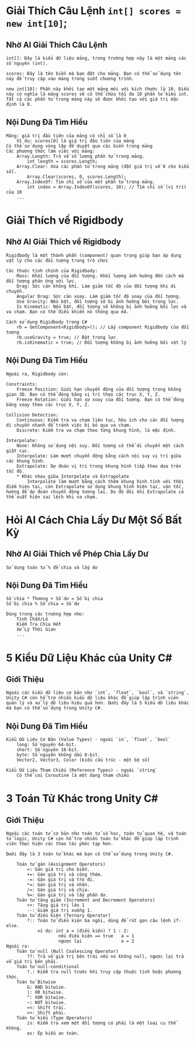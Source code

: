 # Giải Thích Câu Lệnh `int[] scores = new int[10]`;
	
## Nhờ AI Giải Thích Câu Lệnh

	int[]: Đây là kiểu dữ liệu mảng, trong trường hợp này là một mảng các số nguyên (int).

	scores: Đây là tên biến mà bạn đặt cho mảng. Bạn có thể sử dụng tên này để truy cập vào mảng trong suốt chương trình.

	new int[10]: Phần này khởi tạo một mảng mới với kích thước là 10. Điều này có nghĩa là mảng scores sẽ có thể chứa tối đa 10 phần tử kiểu int. Tất cả các phần tử trong mảng này sẽ được khởi tạo với giá trị mặc định là 0.	

## Nội Dung Đã Tìm Hiểu
	
	Mảng: giá trị đầu tiên của mảng có chỉ số là 0
		Ví dụ: scores[0] là giá trị đầu tiên của mảng
	Có thể sử dụng vòng lặp để duyệt qua các biến trong mảng 
	Các phương thức làm việc với mảng:
		Array.Length: Trả về số lượng phần tử trong mảng.
			int length = scores.Length; 
		Array.Clear: Xóa các phần tử trong mảng (đặt giá trị về 0 cho kiểu số).
			Array.Clear(scores, 0, scores.Length);
		Array.IndexOf: Tìm chỉ số của một phần tử trong mảng.
			int index = Array.IndexOf(scores, 10); // Tìm chỉ số (vị trí) của 10
		...

# Giải Thích về Rigidbody

## Nhờ AI Giải Thích về Rigidbody

	Rigidbody là một thành phần (component) quan trọng giúp bạn áp dụng vật lý cho các đối tượng trong trò chơi

	Các thuộc tính chính của Rigidbody:
		Mass: Khối lượng của đối tượng. Khối lượng ảnh hưởng đến cách mà đối tượng phản ứng với lực.
		Drag: Sức cản không khí. Làm giảm tốc độ của đối tượng khi di chuyển.
		Angular Drag: Sức cản xoay. Làm giảm tốc độ xoay của đối tượng.
		Use Gravity: Nếu bật, đối tượng sẽ bị ảnh hưởng bởi trọng lực.
		Is Kinematic: Nếu bật, đối tượng sẽ không bị ảnh hưởng bởi lực và va chạm. Bạn có thể điều khiển nó thông qua mã.

	Cách sử dụng Rigidbody trong C#
		rb = GetComponent<Rigidbody>(); // Lấy component Rigidbody của đối tượng
		rb.useGravity = true; // Bật trọng lực
		rb.isKinematic = true; // Đối tượng không bị ảnh hưởng bởi vật lý

## Nội Dung Đã Tìm Hiểu
	
	Ngoài ra, Rigidbody còn:

	Constraints:
		Freeze Position: Giới hạn chuyển động của đối tượng trong không gian 3D. Bạn có thể đóng băng vị trí theo các trục X, Y, Z.
		Freeze Rotation: Giới hạn sự xoay của đối tượng. Bạn có thể đóng băng xoay theo các trục X, Y, Z.

	Collision Detection:
		Continuous: Kiểm tra va chạm liên tục, hữu ích cho các đối tượng di chuyển nhanh để tránh việc bị bỏ qua va chạm.
		Discrete: Kiểm tra va chạm theo từng khung hình, là mặc định.

	Interpolate:
		None: Không sử dụng nội suy. Đối tượng có thể di chuyển một cách giật cục.
		Interpolate: Làm mượt chuyển động bằng cách nội suy vị trí giữa các khung hình.
		Extrapolate: Dự đoán vị trí trong khung hình tiếp theo dựa trên tốc độ.
		* Khác nhau giữa Interpolate và Extrapolate
			Interpolate làm mượt bằng cách thêm khung hình tính với thời điểm hiện tại, còn Extrapolate sử dụng khung hình hiện tại, vận tốc, hướng để dự đoán chuyển động tương lai. Do đó đôi khi Extrapolate có thể xuất hiện sai lệch khi va chạm.

# Hỏi AI Cách Chia Lấy Dư Một Số Bất Kỳ

## Nhờ AI Giải Thích về Phép Chia Lấy Dư

	Sử dụng toán tử % để chia và lấy dư

## Nội Dung Đã Tìm Hiểu

	Số chia * Thương + Số dư = Số bị chia 
	Số bị chia % Số chia = Số dư

	Dùng trong các trường hợp như:
		Tính Chẵn/Lẻ 
		Kiểm Tra Chia Hết 
		Xử Lý Thời Gian
		...

# 5 Kiểu Dữ Liệu Khác của Unity C#

## Giới Thiệu

	Ngoài các kiểu dữ liệu cơ bản như `int`, `float`, `bool`, và `string`, Unity C# còn hỗ trợ nhiều kiểu dữ liệu khác để giúp lập trình viên quản lý và xử lý dữ liệu hiệu quả hơn. Dưới đây là 5 kiểu dữ liệu khác mà bạn có thể sử dụng trong Unity C#.

## Nội Dung Đã Tìm Hiểu

	Kiểu Dữ Liệu Cơ Bản (Value Types) - ngoài `in`, `float`, `bool`
		long: Số nguyên 64-bit.
		short: Số nguyên 16-bit.
		byte: Số nguyên không dấu 8-bit.
		Vector2, Vector3, Color (kiểu cấu trúc - một bộ số)

	Kiểu Dữ Liệu Tham Chiếu (Reference Types) - ngoài `string`
		Có thể coi Coroutine là một dạng tham chiếu 
		
# 3 Toán Tử Khác trong Unity C#

## Giới Thiệu

	Ngoài các toán tử cơ bản như toán tử số học, toán tử quan hệ, và toán tử logic, Unity C# còn hỗ trợ nhiều toán tử khác để giúp lập trình viên thực hiện các thao tác phức tạp hơn.

	Dưới đây là 3 toán tử khác mà bạn có thể sử dụng trong Unity C#.

		Toán tử gán (Assignment Operators)
			=: Gán giá trị cho biến.
			+=: Gán giá trị và cộng thêm.
			-=: Gán giá trị và trừ đi.
			*=: Gán giá trị và nhân.
			/=: Gán giá trị và chia.
			%=: Gán giá trị và lấy phần dư.
		Toán tử tăng giảm (Increment and Decrement Operators)
			++: Tăng giá trị lên 1
			--: Giảm giá trị xuống 1.
		Toán tử điều kiện (Ternary Operator)
			?:: Toán tử điều kiện ba ngôi, dùng để rút gọn câu lệnh if-else.
				ví dụ: int a = (điều kiện) ? 1 : 2:
						nếu điều kiện == true   a = 1
						ngược lại				a = 2
	Ngoài ra:
		Toán tử null (Null Coalescing Operator)
			??: Trả về giá trị bên trái nếu nó không null, ngược lại trả về giá trị bên phải.
		Toán tử null-conditional
			?.: Kiểm tra null trước khi truy cập thuộc tính hoặc phương thức.
		Toán tử Bitwise
			&: AND bitwise.
			|: OR bitwise.
			^: XOR bitwise.
			~: NOT bitwise.
			<<: Shift trái.
			>>: Shift phải.
		Toán tử kiểu (Type Operators)
			is: Kiểm tra xem một đối tượng có phải là một loại cụ thể không.
			as: Ép kiểu an toàn.